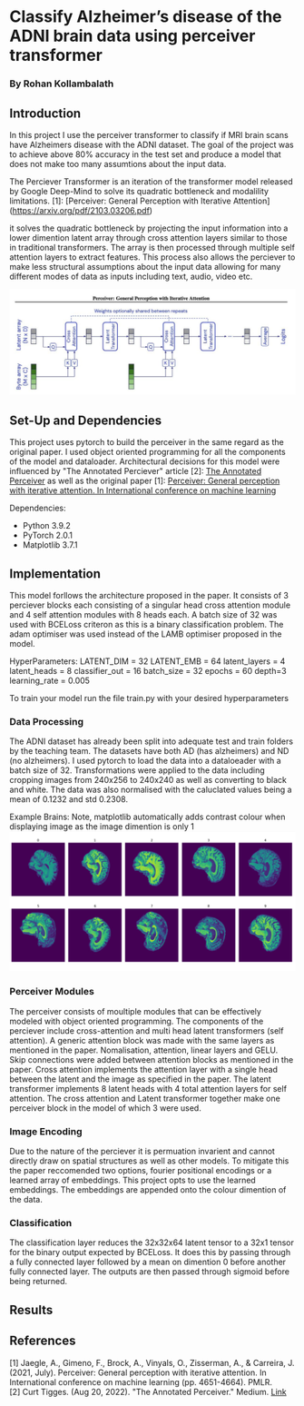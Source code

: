 # Classify Alzheimer’s disease of the ADNI brain data using perceiver transformer
### By Rohan Kollambalath

## Introduction

In this project I use the perceiver transformer to classify if MRI brain scans have Alzheimers disease with the ADNI dataset. The goal of the project was to achieve above 80% accuracy in the test set and produce a model that does not make too many assumtions about the input data.

The Perciever Transformer is an iteration of the transformer model released by Google Deep-Mind to solve its quadratic bottleneck and modalility limitations. [1]: [Perceiver: General Perception with Iterative Attention] (https://arxiv.org/pdf/2103.03206.pdf)

it solves the quadratic bottleneck by projecting the input information into a lower dimention latent array through cross attention layers similar to those in traditional transformers. The array is then processed through multiple self attention layers to extract features. This process also allows the perciever to make less structural assumptions about the input data allowing for many different modes of data as inputs including text, audio, video etc. 

![PercieverTransformer](../plots/perciever_transformer.jpg)


## Set-Up and Dependencies
This project uses pytorch to build the perceiver in the same regard as the original paper. I used object oriented programming for all the components of the model and dataloader. 
Architectural decisions for this model were influenced by "The Annotated Perciever" article [2]: [The Annotated Perceiver](https://medium.com/@curttigges/the-annotated-perceiver-74752113eefb) as well as the original paper [1]: [Perceiver: General perception with iterative attention. In International conference on machine learning](https://arxiv.org/abs/2103.03206)

Dependencies:
 - Python 3.9.2
 - PyTorch 2.0.1
 - Matplotlib 3.7.1

## Implementation
This model forllows the architecture proposed in the paper. It consists of 3 perciever blocks each consisting of a singular head cross attention module and 4 self attention modules with 8 heads each. A batch size of 32 was used with BCELoss criteron as this is a binary classification problem. The adam optimiser was used instead of the LAMB optimiser proposed in the model.

HyperParameters:
    LATENT_DIM = 32
    LATENT_EMB = 64
    latent_layers = 4
    latent_heads = 8
    classifier_out = 16
    batch_size = 32
    epochs = 60
    depth=3
    learning_rate = 0.005

To train your model run the file train.py with your desired hyperparameters 

### Data Processing
The ADNI dataset has already been split into adequate test and train folders by the teaching team. The datasets have both AD (has alzheimers) and ND (no alzheimers). I used pytorch to load the data into a dataloeader with a batch size of 32. Transformations were applied to the data including cropping images from 240x256 to 240x240 as well as converting to black and white. The data was also normalised with the caluclated values being a mean of 0.1232 and std 0.2308.

Example Brains:
Note, matplotlib automatically adds contrast colour when displaying image as the image dimention is only 1
![SampleBrains](../plots/sample_brains.png)

### Perceiver Modules
The perceiver consists of moultiple modules that can be effectively modeled with object oriented programming. The components of the perciever include cross-attention and multi head latent transformers (self attention). A generic attention block was made with the same layers as mentioned in the paper. Nomalisation, attention, linear layers and GELU. Skip connections were added between attention blocks as mentioned in the paper. Cross attention implements the attention layer with a single head between the latent and the image as specified in the paper. The latent transformer implements 8 latent heads with 4 total attention layers for self attention. The cross attention and Latent transformer together make one perceiver block in the model of which 3 were used.  

### Image Encoding
Due to the nature of the perciever it is permuation invarient and cannot directly draw on spatial structures as well as other models. To mitigate this the paper reccomended two options, fourier positional encodings or a learned array of embeddings. This project opts to use the learned embeddings. The embeddings are appended onto the colour dimention of the data.

### Classification
The classification layer reduces the 32x32x64 latent tensor to a 32x1 tensor for the binary output expected by BCELoss. It does this by passing through a fully connected layer followed by a mean on dimention 0 before another fully connected layer. The outputs are then passed through sigmoid before being returned. 

## Results


## References
<a id="1">[1]</a>
Jaegle, A., Gimeno, F., Brock, A., Vinyals, O., Zisserman, A., & Carreira, J. (2021, July). Perceiver: General perception with iterative attention. In International conference on machine learning (pp. 4651-4664). PMLR.
</br>
<a id="2">[2]</a>
Curt Tigges. (Aug 20, 2022). "The Annotated Perceiver." Medium. [Link](https://medium.com/@curttigges/the-annotated-perceiver-74752113eefb)
